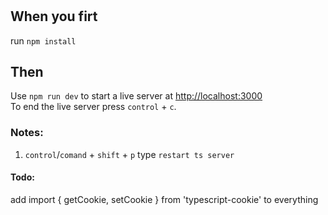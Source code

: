 #

## When you firt 
run `npm install`

## Then
Use `npm run dev` to start a live server at [http://localhost:3000](http://localhost:3000)  
To end the live server press `control` + `c`.

### Notes:
1. `control`/`comand` + `shift` + `p` type `restart ts server`

#### Todo:
add
import { getCookie, setCookie } from 'typescript-cookie'
to everything
